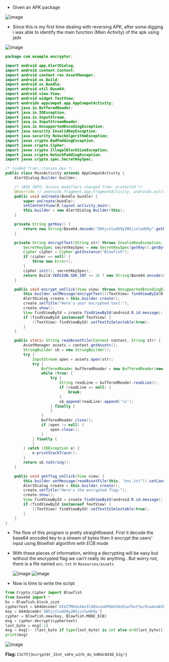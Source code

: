- Given an APK package

![image](https://github.com/user-attachments/assets/b63f3e2e-203a-4db6-bad2-ffd05fb6baa2)

- Since this is my first time dealing with reversing APK, after some digging i was able to identify the main function (Main Activity) of the apk using jadx

![image](https://github.com/user-attachments/assets/e735e9bf-39e8-4c71-aca6-53926774e506)


```java
package com.example.encryptor;

import android.app.AlertDialog;
import android.content.Context;
import android.content.res.AssetManager;
import android.os.Build;
import android.os.Bundle;
import android.util.Base64;
import android.view.View;
import android.widget.TextView;
import androidx.appcompat.app.AppCompatActivity;
import java.io.BufferedReader;
import java.io.IOException;
import java.io.InputStream;
import java.io.InputStreamReader;
import java.io.UnsupportedEncodingException;
import java.security.InvalidKeyException;
import java.security.NoSuchAlgorithmException;
import javax.crypto.BadPaddingException;
import javax.crypto.Cipher;
import javax.crypto.IllegalBlockSizeException;
import javax.crypto.NoSuchPaddingException;
import javax.crypto.spec.SecretKeySpec;

/* loaded from: classes.dex */
public class MainActivity extends AppCompatActivity {
    AlertDialog.Builder builder;

    /* JADX INFO: Access modifiers changed from: protected */
    @Override // androidx.fragment.app.FragmentActivity, androidx.activity.ComponentActivity, androidx.core.app.ComponentActivity, android.app.Activity
    public void onCreate(Bundle bundle) {
        super.onCreate(bundle);
        setContentView(R.layout.activity_main);
        this.builder = new AlertDialog.Builder(this);
    }

    private String getKey() {
        return new String(Base64.decode("ZW5jcnlwdG9yZW5jcnlwdG9y".getBytes(), 0));
    }

    private String encryptText(String str) throws InvalidKeyException, UnsupportedEncodingException, NoSuchPaddingException, NoSuchAlgorithmException, IllegalBlockSizeException, BadPaddingException {
        SecretKeySpec secretKeySpec = new SecretKeySpec(getKey().getBytes("UTF-8"), "Blowfish");
        Cipher cipher = Cipher.getInstance("Blowfish");
        if (cipher == null) {
            throw new Error();
        }
        cipher.init(1, secretKeySpec);
        return Build.VERSION.SDK_INT >= 26 ? new String(Base64.encode(cipher.doFinal(str.getBytes("UTF-8")), 0)) : "";
    }

    public void encrypt_onClick(View view) throws UnsupportedEncodingException, NoSuchPaddingException, IllegalBlockSizeException, NoSuchAlgorithmException, BadPaddingException, InvalidKeyException {
        this.builder.setMessage(encryptText(((TextView) findViewById(R.id.input)).getText().toString())).setCancelable(true);
        AlertDialog create = this.builder.create();
        create.setTitle("Here's your encrypted text:");
        create.show();
        View findViewById = create.findViewById(android.R.id.message);
        if (findViewById instanceof TextView) {
            ((TextView) findViewById).setTextIsSelectable(true);
        }
    }

    public static String readAssetFile(Context context, String str) {
        AssetManager assets = context.getAssets();
        StringBuilder sb = new StringBuilder();
        try {
            InputStream open = assets.open(str);
            try {
                BufferedReader bufferedReader = new BufferedReader(new InputStreamReader(open));
                while (true) {
                    try {
                        String readLine = bufferedReader.readLine();
                        if (readLine == null) {
                            break;
                        }
                        sb.append(readLine).append('\n');
                    } finally {
                    }
                }
                bufferedReader.close();
                if (open != null) {
                    open.close();
                }
            } finally {
            }
        } catch (IOException e) {
            e.printStackTrace();
        }
        return sb.toString();
    }

    public void getflag_onClick(View view) {
        this.builder.setMessage(readAssetFile(this, "enc.txt")).setCancelable(true);
        AlertDialog create = this.builder.create();
        create.setTitle("Here's the encrypted flag:");
        create.show();
        View findViewById = create.findViewById(android.R.id.message);
        if (findViewById instanceof TextView) {
            ((TextView) findViewById).setTextIsSelectable(true);
        }
    }
}
```

- The flow of this program is pretty straightfoward. First it decode the base64 encoded key to a stream of bytes then it encrypt the users' input using Blowfish algorithm with ECB mode
- With these pieces of information, writing a decrypting will be easy but without the encrypted flag we can't really do anything . But worry not, there is a file named `enc.txt` in `Resources/assets`

  ![image](https://github.com/user-attachments/assets/1048368e-0cb8-4bcc-92ed-6e2103fe95ee)
  ![image](https://github.com/user-attachments/assets/a1b26608-1004-4e32-9ade-eb04256d8c5f)

- Now is time to write the script

```python
from Crypto.Cipher import Blowfish
from base64 import *
bs = Blowfish.block_size
cyphertext = b64decode('OIkZTMehxXAvICdQSusoDP6Hn56nDiwfGxt7w/Oia4oxWJE3NVByYnOMbqTuhXKcgg50DmVpudg=')
key = b64decode('ZW5jcnlwdG9yZW5jcnlwdG9y')
cypher = Blowfish.new(key, Blowfish.MODE_ECB)
msg = cypher.decrypt(cyphertext)
last_byte = msg[-1]
msg = msg[:- (last_byte if type(last_byte) is int else ord(last_byte))]
print(msg)
```

![image](https://github.com/user-attachments/assets/86c035cb-35aa-4ea5-ac87-9c6c724618ff)

**Flag:** `CSCTF{3ncrypt0r_15nt_s4Fe_w1th_4n_h4Rdc0d3D_k3y!}`


